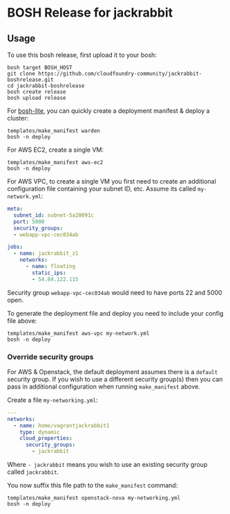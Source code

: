 # BOSH Release for jackrabbit

## Usage

To use this bosh release, first upload it to your bosh:

```
bosh target BOSH_HOST
git clone https://github.com/cloudfoundry-community/jackrabbit-boshrelease.git
cd jackrabbit-boshrelease
bosh create release
bosh upload release
```

For [bosh-lite](https://github.com/cloudfoundry/bosh-lite), you can quickly create a deployment manifest & deploy a cluster:

```
templates/make_manifest warden
bosh -n deploy
```

For AWS EC2, create a single VM:

```
templates/make_manifest aws-ec2
bosh -n deploy
```

For AWS VPC, to create a single VM you first need to create an additional configuration file containing your subnet ID, etc. Assume its called `my-network.yml`:

``` yaml
meta:
  subnet_id: subnet-5a20091c
  port: 5000
  security_groups:
  - webapp-vpc-cec034ab

jobs:
  - name: jackrabbit_z1
    networks:
      - name: floating
        static_ips:
        - 54.84.122.115
```

Security group `webapp-vpc-cec034ab` would need to have ports 22 and 5000 open.

To generate the deployment file and deploy you need to include your config file above:

```
templates/make_manifest aws-vpc my-network.yml
bosh -n deploy
```


### Override security groups

For AWS & Openstack, the default deployment assumes there is a `default` security group. If you wish to use a different security group(s) then you can pass in additional configuration when running `make_manifest` above.

Create a file `my-networking.yml`:

``` yaml
---
networks:
  - name: home/vagrantjackrabbit1
    type: dynamic
    cloud_properties:
      security_groups:
        - jackrabbit
```

Where `- jackrabbit` means you wish to use an existing security group called `jackrabbit`.

You now suffix this file path to the `make_manifest` command:

```
templates/make_manifest openstack-nova my-networking.yml
bosh -n deploy
```
